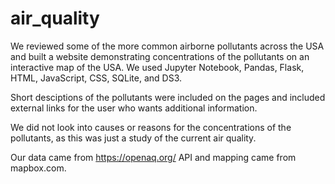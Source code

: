 # air_quality

We reviewed some of the more common airborne pollutants across the USA and built a website demonstrating concentrations of the pollutants on an interactive map of the USA.  We used Jupyter Notebook, Pandas, Flask, HTML, JavaScript, CSS, SQLite, and DS3.

Short desciptions of the pollutants were included on the pages and included external links for the user who wants additional information.

We did not look into causes or reasons for the concentrations of the pollutants, as this was just a study of the current air quality.

Our data came from https://openaq.org/ API and mapping came from mapbox.com.
